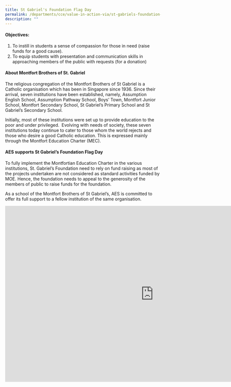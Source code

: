 ```yaml
---
title: St Gabriel's Foundation Flag Day
permalink: /departments/cce/value-in-action-via/st-gabriels-foundation-flag-day/
description: ""
---
```

#### Objectives:

1.  To instill in students a sense of compassion for those in need (raise funds for a good cause).
2.  To equip students with presentation and communication skills in approaching members of the public with requests (for a donation)

  
#### About Montfort Brothers of St. Gabriel

  

The religious congregation of the Montfort Brothers of St Gabriel is a Catholic organisation which has been in Singapore since 1936. Since their arrival, seven institutions have been established, namely, Assumption English School, Assumption Pathway School, Boys’ Town, Montfort Junior School, Montfort Secondary School, St Gabriel’s Primary School and St Gabriel’s Secondary School.&nbsp;&nbsp;  

  

Initially, most of these institutions were set up to provide education to the poor and under privileged.&nbsp; Evolving with needs of society, these seven institutions today continue to cater to those whom the world rejects and those who desire a good Catholic education. This is expressed mainly through the Montfort Education Charter (MEC).

  
#### AES supports St Gabriel’s Foundation Flag Day

  

To fully implement the Montfortian Education Charter in the various institutions, St. Gabriel’s Foundation need to rely on fund raising as most of the projects undertaken are not considered as standard activities funded by MOE. Hence, the foundation needs to appeal to the generosity of the members of public to raise funds for the foundation.  

  

As a school of the Montfort Brothers of St Gabriel’s, AES is committed to offer its full support to a fellow institution of the same organisation.

<iframe allowfullscreen="true" height="569" width="960" frameborder="0" src="https://docs.google.com/presentation/d/e/2PACX-1vSgDHCKbN8MnpXkTtzhAH64GHQZ2SerJVgYQ2xZTV5G9Vy4I5KTNyRXTQJi2eFvM7yrqgtqiVkJs0UQ/embed?start=true&amp;loop=true&amp;delayms=10000"></iframe>